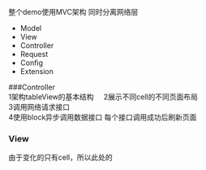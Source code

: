 整个demo使用MVC架构 同时分离网络层
* Model 
* View
* Controller
* Request
* Config
* Extension

###Controller             
1架构tableView的基本结构     
2展示不同cell的不同页面布局     
3调用网络请求接口    
4使用block异步调用数据接口 每个接口调用成功后刷新页面
### View           
由于变化的只有cell，所以此处的


